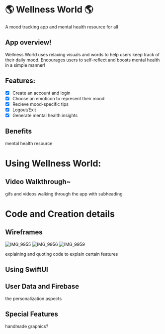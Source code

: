 #  🌎 Wellness World 🌎 
A mood tracking app and mental health resource for all

## App overview!
Wellness World uses relaxing visuals and words to help users keep track of their daily mood.
Encourages users to self-reflect and boosts mental health in a simple manner!

## Features:
- [x] Create an account and login
- [x] Choose an emoticon to represent their mood
- [x] Recieve mood-specific tips
- [x] Logout/Exit
- [x] Generate mental health insights

## Benefits
mental health resource 

#  Using Wellness World:

## Video Walkthrough~
gifs and videos walking through the app with subheading


# Code and Creation details 

## Wireframes
![IMG_9955](https://user-images.githubusercontent.com/63684300/196345357-ca9004ec-ec74-4594-a923-9562479d767e.jpeg)
![IMG_9956](https://user-images.githubusercontent.com/63684300/196345358-a7dc7832-6878-46f3-a8ab-8fbe7b6d4b2c.jpeg)
![IMG_9959](https://user-images.githubusercontent.com/63684300/196345360-1b018a59-eb23-47e1-a565-0682c0daedb1.jpeg)

explaining and quoting code to explain certain features

## Using SwiftUI

## User Data and Firebase
the personalization aspects



## Special Features
handmade graphics?
